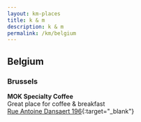 ```yaml
---
layout: km-places
title: k & m
description: k & m
permalink: /km/belgium
---
```


## Belgium
### Brussels

**MOK Specialty Coffee**  
Great place for coffee & breakfast  
[Rue Antoine Dansaert 196](https://goo.gl/maps/SQX2q7HPeJPc11uw8){:target="_blank"}

